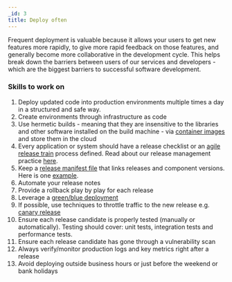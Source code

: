 ```yaml
---
_id: 3
title: Deploy often
---
```


Frequent deployment is valuable because it allows your users to get new features more rapidly, to give more rapid feedback on those features, and generally become more collaborative in the development cycle. This helps break down the barriers between users of our services and developers - which are the biggest barriers to successful software development.

### Skills to work on
1. Deploy updated code into production environments multiple times a day in a structured and safe way. 
1. Create environments through infrastructure as code
1. Use hermetic builds - meaning that they are insensitive to the libraries and other software installed on the build machine - via [container images](https://www.docker.com/resources/what-container) and store them in the cloud
1. Every application or system should have a release checklist or an [agile release train](https://www.scaledagileframework.com/agile-release-train/) process defined. Read about our release management practice [here](https://cds-snc.github.io/guide-product-teams-equipes-produits/release-management-responsibilities/).
1. Keep a [release manifest file](https://dzone.com/articles/release-snapshots-smart) that links releases and component versions. Here is one [example](https://github.com/cds-snc/c19-benefits-manifest/blob/master/manifest.json). 
1. Automate your release notes
1. Provide a rollback play by play for each release
1. Leverage a [green/blue deployment](https://martinfowler.com/bliki/BlueGreenDeployment.html)
1. If possible, use techniques to throttle traffic to the new release e.g. [canary release](https://martinfowler.com/bliki/CanaryRelease.html)
1. Ensure each release candidate is properly tested (manually or automatically).  Testing should cover: unit tests, integration tests and performance tests.
1. Ensure each release candidate has gone through a vulnerability scan
1. Always verify/monitor production logs and key metrics right after a release
1. Avoid deploying outside business hours or just before the weekend or bank holidays
